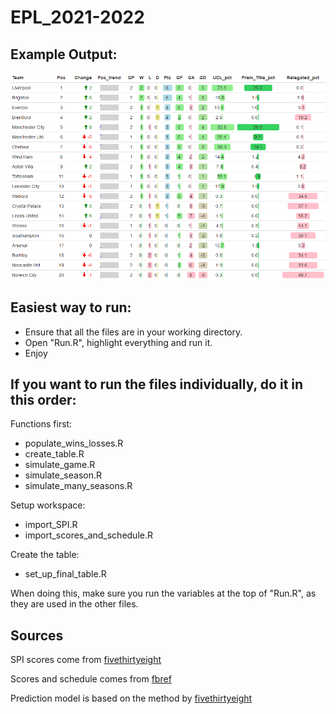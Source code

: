 # EPL_2021-2022

## Example Output:
![test](table_output/Matchweek_2_EPL_table.png)

## Easiest way to run: 
* Ensure that all the files are in your working directory.
* Open "Run.R", highlight everything and run it.
* Enjoy  


## If you want to run the files individually, do it in this order:  

Functions first:  
* populate_wins_losses.R
* create_table.R
* simulate_game.R
* simulate_season.R
* simulate_many_seasons.R

Setup workspace:  
* import_SPI.R
* import_scores_and_schedule.R

Create the table:
* set_up_final_table.R

When doing this, make sure you run the variables at the top of "Run.R", as they are used in the other files.

## Sources 

SPI scores come from [fivethirtyeight](https://projects.fivethirtyeight.com/soccer-predictions/premier-league/)  

Scores and schedule comes from [fbref](https://fbref.com/en/comps/9/schedule/Premier-League-Scores-and-Fixtures)  

Prediction model is based on the method by [fivethirtyeight](https://fivethirtyeight.com/methodology/how-our-club-soccer-predictions-work/)


